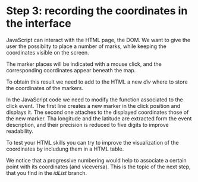 # Step 3: recording the coordinates in the interface

JavaScript can interact with the HTML page, the DOM. We want to give the user the possibiity to place a number of marks, while keeping the coordinates visible on the screen.

The marker places will be indicated with a mouse click, and the corresponding coordinates appear beneath the map.

To obtain this result we need to add to the HTML a new *div* where to store the coordinates of the markers.

In the JavaScript code we need to modify the function associated to the click event. The first line creates a new marker in the click position and displays it. The second one attaches to the displayed coordinates those of the new marker. Tha longitude and the latitude are extracted form the event description, and their precision is reduced to five digits to improve readability. 

To test your HTML skills you can try to improve the visualization of the coordinates by includung them in a HTML table.

We notice that a progressive numbering would help to associate a certain point with its coordinates (and viceversa). This is the topic of the next step, that you find in the *idList* branch.